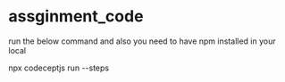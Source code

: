 # assginment_code
run the below command and also you need to have npm installed in your local

npx codeceptjs run --steps